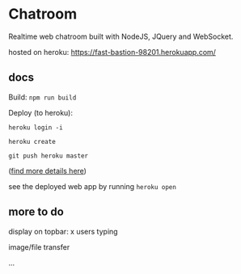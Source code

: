 # Chatroom

Realtime web chatroom built with NodeJS, JQuery and WebSocket.

hosted on heroku: https://fast-bastion-98201.herokuapp.com/

## docs

Build: `npm run build`

Deploy (to heroku):  


```
heroku login -i

heroku create

git push heroku master
```

([find more details here](https://devcenter.heroku.com/articles/deploying-nodejs))


see the deployed web app by running `heroku open`

## more to do

display on topbar: x users typing

image/file transfer

...
